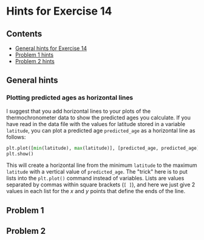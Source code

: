 # Hints for Exercise 14
## Contents
- [General hints for Exercise 14](#general-hints)
- [Problem 1 hints](#problem-1)
- [Problem 2 hints](#problem-2)

## General hints
### Plotting predicted ages as horizontal lines
I suggest that you add horizontal lines to your plots of the thermochronometer data to show the predicted ages you calculate.
If you have read in the data file with the values for latitude stored in a variable `latitude`, you can plot a predicted age `predicted_age` as a horizontal line as follows:

```python
plt.plot([min(latitude), max(latitude)], [predicted_age, predicted_age], 'k-')
plt.show()
```
This will create a horizontal line from the minimum `latitude` to the maximum `latitude` with a vertical value of `predicted_age`.
The "trick" here is to put lists into the `plt.plot()` command instead of variables.
Lists are values separated by commas within square brackets (`[ ]`), and here we just give 2 values in each list for the *x* and *y* points that define the ends of the line.

## Problem 1

## Problem 2
